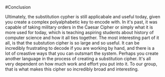 #Conclusion

Ultimately, the substitution cypher is still applicabale and useful today, given you create a complex polyalphabetic key to encode with. In it's past, it was capable of taking military orders in the Caesar Cipher or simply what it is more used for today, which is teaching aspiring students about history of computer science and how it all ties together. The most interesting part of it all, is that the substution cipher is so large and so useful. It can be incredibly frustrating to decode if you are working by hand, and there is a lot of creastive ways that you can outsmart the system. Perhaps you create another language in the process of creating a substitution cipher. It's all very dependent on how much work and effort you put into it. To our group, that is what makes this cipher so incredibly broad and interesting.
